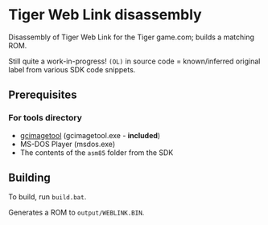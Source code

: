 # Tiger Web Link disassembly

Disassembly of Tiger Web Link for the Tiger game.com; builds a matching ROM.

Still quite a work-in-progress! `(OL)` in source code = known/inferred original label from various SDK code snippets.

## Prerequisites
### For tools directory
- [gcimagetool](https://github.com/simontime/gcimagetool) (gcimagetool.exe - **included**)
- MS-DOS Player (msdos.exe)
- The contents of the `asm85` folder from the SDK

## Building
To build, run `build.bat`.

Generates a ROM to `output/WEBLINK.BIN`.
